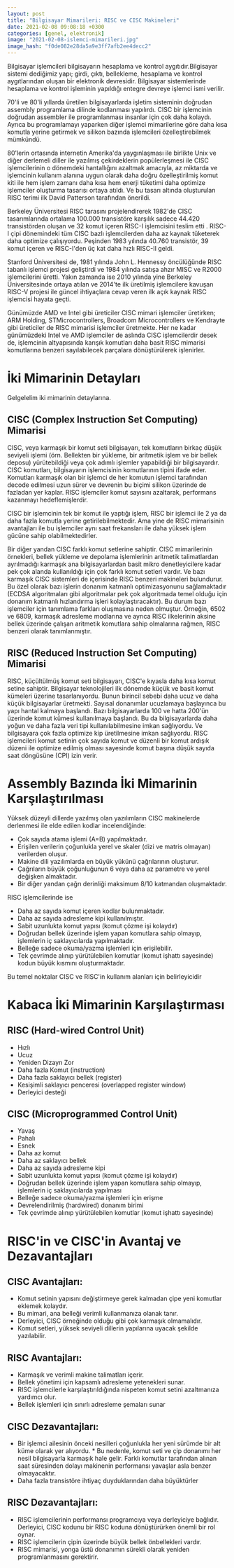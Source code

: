 ```yaml
---
layout: post
title: "Bilgisayar Mimarileri: RISC ve CISC Makineleri"
date: 2021-02-08 09:08:18 +0300
categories: [genel, elektronik]
image: "2021-02-08-islemci-mimarileri.jpg"
image_hash: "f0de082e28da5a9e3ff7afb2ee4decc2"
---
```


  

Bilgisayar işlemcileri bilgisayarın hesaplama ve kontrol aygıtıdır.Bilgisayar sistemi dediğimiz yapı; girdi, çıktı, bellekleme, hesaplama ve kontrol aygıtlarından oluşan bir elektronik devresidir. Bilgisayar sistemlerinde hesaplama ve kontrol işleminin yapıldığı entegre devreye işlemci ismi verilir.

70'li ve 80'li yıllarda üretilen bilgisayarlarda işletim sisteminin doğrudan assembly programlama dilinde kodlanması yapılırdı. CISC bir işlemcinin doğrudan assembler ile programlanması insanlar için çok daha kolaydı. Ayrıca bu programlamayı yaparken diğer işlemci mimarilerine göre daha kısa komutla yerine getirmek ve silikon bazında işlemcileri özelleştirebilmek mümkündü.

80'lerin ortasında internetin Amerika'da yaygınlaşması ile birlikte Unix ve diğer derlemeli diller ile yazılmış çekirdeklerin popülerleşmesi ile CISC işlemcilerinin o dönemdeki hantallığını azaltmak amacıyla, az miktarda ve işlemcinin kullanım alanına uygun olarak daha doğru özelleştirilmiş komut kiti ile hem işlem zamanı daha kısa hem enerji tüketimi daha optimize işlemciler oluşturma tasarısı ortaya atıldı. Ve bu tasarı altında oluşturulan RISC terimi ilk David Patterson tarafından önerildi.

Berkeley Üniversitesi  RISC tarasını  projelendirerek 1982'de CISC tasarımlarında ortalama 100.000 transistöre karşılık sadece 44.420 transistörden oluşan ve 32 komut içeren RISC-I işlemcisini teslim etti . RISC-I çipi dönemindeki tüm CISC bazlı işlemcilerden daha az kaynak tüketerek daha optimize çalışıyordu. Peşinden 1983 yılında 40.760 transistör, 39 komut içeren ve RISC-I'den üç kat daha hızlı RISC-II geldi. 

Stanford Üniversitesi de, 1981 yılında John L. Hennessy öncülüğünde RISC tabanlı işlemci projesi geliştirdi ve 1984 yılında satışa ahzır MISC ve R2000 işlemcilerini üretti.
Yakın zamanda ise 2010 yılında yine Berkeley Üniversitesinde ortaya atılan ve 2014'te ilk üretilmiş işlemcilere kavuşan RISC-V projesi ile güncel ihtiyaçlara cevap veren ilk açık kaynak RISC işlemcisi hayata geçti.

Günümüzde AMD ve Intel gibi üreticiler CISC mimari işlemciler üretirken; ARM Holding, STMicrocontrollers, Broadcom Microcontrollers ve Kendrayte gibi üreticiler de RISC mimarisi işlemciler üretmekte. Her ne kadar günümüzdeki Intel ve AMD işlemciler de aslında CISC işlemcilerdir desek de, işlemcinin altyapısında karışık komutları daha basit RISC mimarisi komutlarına benzeri sayılabilecek parçalara dönüştürülerek işlenirler.


# İki Mimarinin Detayları
Gelgelelim iki mimarinin detaylarına.
## CISC (Complex Instruction Set Computing) Mimarisi
CISC, veya karmaşık bir komut seti bilgisayarı, tek komutların birkaç düşük seviyeli işlemi (örn. Bellekten bir yükleme, bir aritmetik işlem ve bir bellek deposu) yürütebildiği veya çok adımlı işlemler yapabildiği bir bilgisayardır. CISC komutları, bilgisayarın işlemcisinin komutlarının tipini ifade eder. Komutları karmaşık olan bir işlemci de her komutun işlemci tarafından decode edilmesi uzun sürer ve devrenin bu biçimi silikon üzerinde de fazladan yer kaplar. RISC işlemciler komut sayısını azaltarak, performans kazanmayı hedeflemişlerdir.

CISC bir işlemcinin tek bir komut ile yaptığı işlem, RISC bir işlemci ile 2 ya da daha fazla komutla yerine getirilebilmektedir. Ama yine de RISC mimarisinin avantajları ile bu işlemciler aynı saat frekansları ile daha yüksek işlem gücüne sahip olabilmektedirler. 

Bir diğer yandan CISC farklı komut setlerine sahiptir. CISC mimarilerinin örnekleri, bellek yükleme ve depolama işlemlerinin aritmetik talimatlardan ayrılmadığı karmaşık ana bilgisayarlardan basit mikro denetleyicilere kadar pek çok alanda kullanıldığı için çok farklı komut setleri vardır. Ve bazı karmaşık CISC sistemleri de içerisinde RISC benzeri makineleri bulundurur. Bu özel olarak bazı işlerin donanım katmanlı optimizasyonunu sağlamaktadır (ECDSA algoritmaları gibi algoritmalar pek çok algoritmada temel olduğu için donanım katmanlı hızlandırma işleri kolaylaştıracaktır). Bu durum bazı işlemciler için tanımlama farkları oluşmasına neden olmuştur. Örneğin, 6502 ve 6809, karmaşık adresleme modlarına ve ayrıca RISC ilkelerinin aksine bellek üzerinde çalışan aritmetik komutlara sahip olmalarına rağmen, RISC benzeri olarak tanımlanmıştır.


## RISC (Reduced Instruction Set Computing) Mimarisi
RISC, küçültülmüş komut seti bilgisayarı, CISC'e kıyasla daha kısa komut setine sahiptir. Bilgisayar teknolojileri ilk dönemde küçük ve basit komut kümeleri üzerine tasarlanıyordu. Bunun birincil sebebi daha ucuz ve daha küçük bilgisayarlar üretmekti. Sayısal donanımlar ucuzlamaya başlayınca bu yapı hantal kalmaya başlandı. Bazı bilgisayarlarda 100 ve hatta 200'ün üzerinde komut kümesi kullanılmaya başlandı. Bu da bilgisayarlarda daha yoğun ve daha fazla veri tipi kullanılabilmesine imkan sağlıyordu. Ve bilgisayara çok fazla optimize kip üretilmesine imkan sağlıyordu. RISC işlemcileri komut setinin çok sayıda komut ve  düzenli bir komut ardışık düzeni ile optimize edilmiş olması sayesinde komut başına düşük sayıda saat döngüsüne (CPI) izin verir. 

# Assembly Bazında İki Mimarinin Karşılaştırılması
Yüksek düzeyli dillerde yazılmış olan yazılımların CISC makinelerde derlenmesi ile elde edilen kodlar incelendiğinde:

* Çok sayıda atama işlemi (A=B) yapılmaktadır.
* Erişilen verilerin çoğunlukla yerel ve skaler (dizi ve matris olmayan) verilerden oluşur.
* Makine dili yazılımlarda en büyük yükünü çağrılarının oluşturur.
* Çağrıların büyük çoğunluğunun 6 veya daha az parametre ve yerel değişken almaktadır.
* Bir diğer yandan çağrı derinliği maksimum 8/10 katmandan oluşmaktadır.

RISC işlemcilerinde ise
* Daha az sayıda komut içeren kodlar bulunmaktadır.
* Daha az sayıda adresleme kipi kullanılmıştır.
* Sabit uzunlukta komut yapısı (komut çözme işi kolaydır)
* Doğrudan bellek üzerinde işlem yapan komutlara sahip olmayıp, işlemlerin iç saklayıcılarda yapılmaktadır.
* Belleğe sadece okuma/yazma işlemleri için erişilebilir.
* Tek çevrimde alınıp yürütülebilen komutlar (komut işhattı sayesinde) kodun büyük kısmını oluşturmaktadır.

Bu temel noktalar CISC ve RISC'in kullanım alanları için belirleyicidir

# Kabaca İki Mimarinin Karşılaştırması

## RISC (Hard-wired Control Unit)

* Hızlı
* Ucuz
* Yeniden Dizayn Zor
* Daha fazla Komut (instruction)
* Daha fazla saklayıcı bellek (register)
* Kesişimli saklayıcı penceresi (overlapped register window)
* Derleyici desteği

## CISC (Microprogrammed Control Unit)

* Yavaş
* Pahalı
* Esnek
* Daha az komut
* Daha az saklayıcı bellek
* Daha az sayıda adresleme kipi
* Sabit uzunlukta komut yapısı (komut çözme işi kolaydır)
* Doğrudan bellek üzerinde işlem yapan komutlara sahip olmayıp, işlemlerin iç saklayıcılarda yapılması
* Belleğe sadece okuma/yazma işlemleri için erişme
* Devrelendirilmiş (hardwired) donanım birimi
* Tek çevrimde alınıp yürütülebilen komutlar (komut işhattı sayesinde)

# RISC'in ve CISC'in Avantaj ve Dezavantajları

## CISC Avantajları:

* Komut setinin yapısını değiştirmeye gerek kalmadan çipe yeni komutlar eklemek kolaydır. 
* Bu mimari, ana belleği verimli kullanmanıza olanak tanır.
* Derleyici, CISC örneğinde olduğu gibi çok karmaşık olmamalıdır. 
* Komut setleri, yüksek seviyeli dillerin yapılarına uyacak şekilde yazılabilir. 

## RISC Avantajları: 

* Karmaşık ve verimli makine talimatları içerir.
* Bellek yönetimi için kapsamlı adresleme yetenekleri sunar. 
* RISC işlemcilerle karşılaştırıldığında nispeten komut setini azaltmanıza yardımcı olur.
* Bellek işlemleri için sınırlı adresleme şemaları sunar 

## CISC Dezavantajları:

* Bir işlemci ailesinin önceki nesilleri çoğunlukla her yeni sürümde bir alt küme olarak yer alıyordu.
* Bu nedenle, komut seti ve çip donanımı her nesil bilgisayarla karmaşık hale gelir. Farklı komutlar tarafından alınan saat süresinden dolayı makinenin performansı yavaşlar asla benzer olmayacaktır. 
* Daha fazla transistöre ihtiyaç duyduklarından daha büyüktürler

## RISC Dezavantajları: 

* RISC işlemcilerinin performansı programcıya veya derleyiciye bağlıdır. Derleyici, CISC kodunu bir RISC koduna dönüştürürken önemli bir rol oynar.
* RISC işlemcilerin çipin üzerinde büyük bellek önbellekleri vardır. 
* RISC mimarisi, yonga üstü donanımın sürekli olarak yeniden programlanmasını gerektirir.
